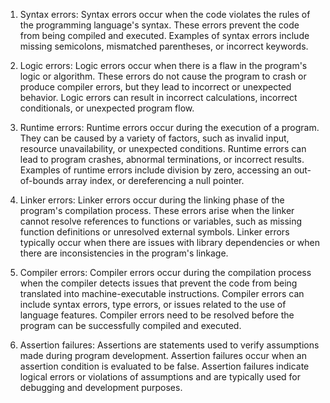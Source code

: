 1. Syntax errors:
Syntax errors occur when the code violates the rules of the programming language's syntax. These errors prevent the code from being compiled and executed. Examples of syntax errors include missing semicolons, mismatched parentheses, or incorrect keywords.

2. Logic errors:
Logic errors occur when there is a flaw in the program's logic or algorithm. These errors do not cause the program to crash or produce compiler errors, but they lead to incorrect or unexpected behavior. Logic errors can result in incorrect calculations, incorrect conditionals, or unexpected program flow.

3. Runtime errors:
Runtime errors occur during the execution of a program. They can be caused by a variety of factors, such as invalid input, resource unavailability, or unexpected conditions. Runtime errors can lead to program crashes, abnormal terminations, or incorrect results. Examples of runtime errors include division by zero, accessing an out-of-bounds array index, or dereferencing a null pointer.

4. Linker errors:
Linker errors occur during the linking phase of the program's compilation process. These errors arise when the linker cannot resolve references to functions or variables, such as missing function definitions or unresolved external symbols. Linker errors typically occur when there are issues with library dependencies or when there are inconsistencies in the program's linkage.

5. Compiler errors:
Compiler errors occur during the compilation process when the compiler detects issues that prevent the code from being translated into machine-executable instructions. Compiler errors can include syntax errors, type errors, or issues related to the use of language features. Compiler errors need to be resolved before the program can be successfully compiled and executed.

6. Assertion failures:
Assertions are statements used to verify assumptions made during program development. Assertion failures occur when an assertion condition is evaluated to be false. Assertion failures indicate logical errors or violations of assumptions and are typically used for debugging and development purposes.
